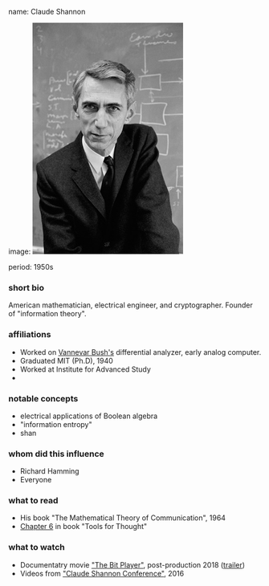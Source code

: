 name: Claude Shannon

image: ![Photo: Alfred Eisenstaedt/The LIFE Picture Collection/Getty Images](img/claude-shannon.jpeg)

period: 1950s


### short bio
American mathematician, electrical engineer, and cryptographer. 
Founder of "information theory".

### affiliations
 - Worked on [Vannevar Bush's](vannevar-bush.md) differential analyzer, early analog computer.
 - Graduated MIT (Ph.D), 1940
 - Worked at Institute for Advanced Study 
 - 

### notable concepts
 - electrical applications of Boolean algebra
 - "information entropy"
 - shan

### whom did this influence
 - Richard Hamming
 - Everyone

### what to read
 - His book "The Mathematical Theory of Communication", 1964
 - [Chapter 6](http://www.rheingold.com/texts/tft/06.html#Chap06) in book "Tools for Thought"

### what to watch
 - Documentatry movie ["The Bit Player"](https://www.imdb.com/title/tt5015534/), post-production 2018 ([trailer](https://vimeo.com/288625027))
 - Videos from ["Claude Shannon Conference"](https://www.youtube.com/playlist?list=PLZ4JlAKnv384PiK8mUd4SmzC5BwMbnfUY), 2016
